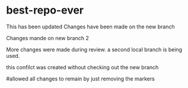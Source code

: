 # best-repo-ever

This has been updated
Changes have been made on the new branch


Changes mande on new branch 2


More changes were made during review.
a second local branch is being used.

this confilct was created without checking out the new branch

#allowed all changes to remain by just removing the markers
